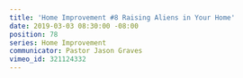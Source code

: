 ```yaml
---
title: 'Home Improvement #8 Raising Aliens in Your Home'
date: 2019-03-03 08:30:00 -08:00
position: 78
series: Home Improvement
communicator: Pastor Jason Graves
vimeo_id: 321124332
---
```


